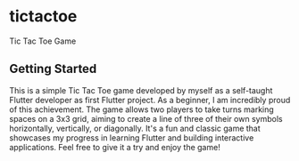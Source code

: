 # tictactoe

Tic Tac Toe Game

## Getting Started
This is a simple Tic Tac Toe game developed by myself as a  self-taught Flutter developer as  first Flutter project. As a beginner, I am incredibly proud of this achievement. The game allows two players to take turns marking spaces on a 3x3 grid, aiming to create a line of three of their own symbols horizontally, vertically, or diagonally. It's a fun and classic game that showcases my progress in learning Flutter and building interactive applications. Feel free to give it a try and enjoy the game!
